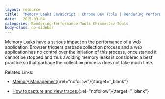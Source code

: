```yaml
---
layout: resource
title:  "Memory Leaks JavaScript | Chrome Dev Tools | Rendering Performance"
date:   2015-03-04
categories: Rendering-Performance Tools Chrome-Dev-Tools
body-class: no-sidebar
---
```


Memory Leaks have a serious impact on the performance of a web application. Browser triggers garbage collection process and a web application has no control over the initiation of this process, once started it cannot be stopped and thus avoiding memory leaks is considered a best practice so that garbage the collection process does not take much time.

Related Links:

- [Memory Management](https://developer.mozilla.org/en-US/docs/Web/JavaScript/Memory_Management){:rel="nofollow"}{:target="_blank"}

- [How to capture and view traces.](https://github.com/catapult-project/catapult/tree/master/tracing){:rel="nofollow"}{:target="_blank"}